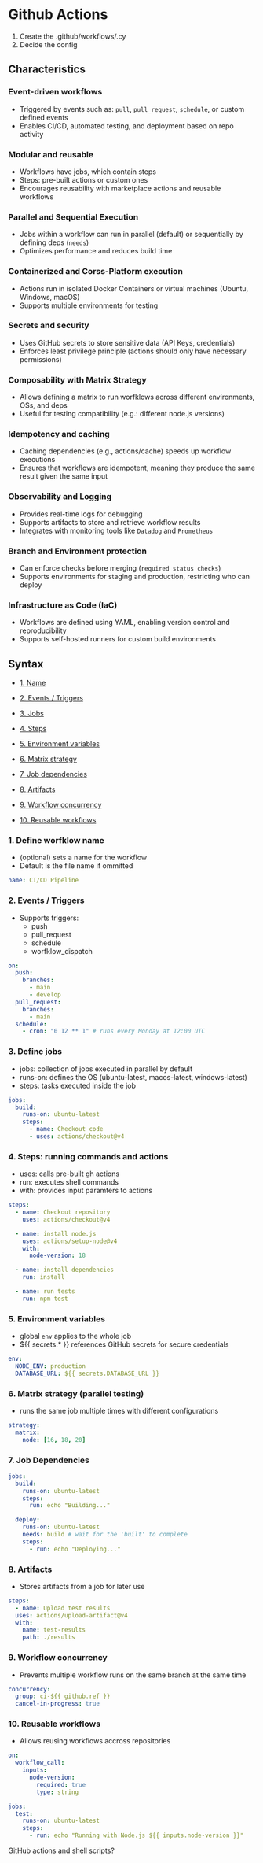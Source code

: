 # Github Actions

1. Create the .github/workflows/<filename>.cy
2. Decide the config

## Characteristics

### Event-driven workflows

- Triggered by events such as: `pull`, `pull_request`, `schedule`, or custom defined events
- Enables CI/CD, automated testing, and deployment based on repo activity

### Modular and reusable

- Workflows have jobs, which contain steps
- Steps: pre-built actions or custom ones
- Encourages reusability with marketplace actions and reusable workflows

### Parallel and Sequential Execution

- Jobs within a workflow can run in parallel (default) or sequentially by defining deps (`needs`)
- Optimizes performance and reduces build time

### Containerized and Corss-Platform execution

- Actions run in isolated Docker Containers or virtual machines (Ubuntu, Windows, macOS)
- Supports multiple environments for testing

### Secrets and security

- Uses GitHub secrets to store sensitive data (API Keys, credentials)
- Enforces least privilege principle (actions should only have necessary permissions)

### Composability with Matrix Strategy

- Allows defining a matrix to run worfklows across different environments, OSs, and deps
- Useful for testing compatibility (e.g.: different node.js versions)

### Idempotency and caching

- Caching dependencies (e.g., actions/cache) speeds up workflow executions
- Ensures that workflows are idempotent, meaning they produce the same result given the same input

### Observability and Logging

- Provides real-time logs for debugging
- Supports artifacts to store and retrieve workflow results
- Integrates with monitoring tools like `Datadog` and `Prometheus`

### Branch and Environment protection

- Can enforce checks before merging (`required status checks`)
- Supports environments for staging and production, restricting who can deploy

### Infrastructure as Code (IaC)

- Workflows are defined using YAML, enabling version control and reproducibility
- Supports self-hosted runners for custom build environments

## Syntax

- [1. Name](#workflow-name)
- [2. Events / Triggers](#events)
- [3. Jobs](#jobs)
- [4. Steps](#steps)
- [5. Environment variables](#env-variables)
- [6. Matrix strategy](#matrix-strategy)
- [7. Job dependencies](#job-dependencies)
- [8. Artifacts](#artifacts)
- [9. Workflow concurrency](#workflow-conc)
- [10. Reusable workflows](#reusable-workflows)

  <a id="workflow-name"></a>

### 1. Define worfklow name

- (optional) sets a name for the workflow
- Default is the file name if ommitted

```yml
name: CI/CD Pipeline
```

<a id="events"></a>

### 2. Events / Triggers

- Supports triggers:
  - push
  - pull_request
  - schedule
  - worfklow_dispatch

```yml
on:
  push:
    branches:
      - main
      - develop
  pull_request:
    branches:
      - main
  schedule:
    - cron: "0 12 ** 1" # runs every Monday at 12:00 UTC
```

<a id="jobs"></a>

### 3. Define jobs

- jobs: collection of jobs executed in parallel by default
- runs-on: defines the OS (ubuntu-latest, macos-latest, windows-latest)
- steps: tasks executed inside the job

```yaml
jobs:
  build:
    runs-on: ubuntu-latest
    steps:
      - name: Checkout code
      - uses: actions/checkout@v4
```

<a id="steps"></a>

### 4. Steps: running commands and actions

- uses: calls pre-built gh actions
- run: executes shell commands
- with: provides input paramters to actions

```yaml
steps:
  - name: Checkout repository
    uses: actions/checkout@v4

  - name: install node.js
    uses: actions/setup-node@v4
    with:
      node-version: 18

  - name: install dependencies
    run: install

  - name: run tests
    run: npm test
```

<a id="env-variables"></a>

### 5. Environment variables

- global `env` applies to the whole job
- ${{ secrets.* }} references GitHub secrets for secure credentials

```yaml
env:
  NODE_ENV: production
  DATABASE_URL: ${{ secrets.DATABASE_URL }}
```

<a id="matrix-strategy"></a>

### 6. Matrix strategy (parallel testing)

- runs the same job multiple times with different configurations

```yaml
strategy:
  matrix:
    node: [16, 18, 20]
```

<a id="job-dependencies"></a>

### 7. Job Dependencies

```yaml
jobs:
  build:
    runs-on: ubuntu-latest
    steps:
      run: echo "Building..."

  deploy:
    runs-on: ubuntu-latest
    needs: build # wait for the 'built' to complete
    steps:
      - run: echo "Deploying..."
```

<a id="artifacts"></a>

### 8. Artifacts

- Stores artifacts from a job for later use

```yaml
steps:
  - name: Upload test results
  uses: actions/upload-artifact@v4
  with:
    name: test-results
    path: ./results
```

<a id="workflow-conc"></a>

### 9. Workflow concurrency

- Prevents multiple workflow runs on the same branch at the same time

```yml
concurrency:
  group: ci-${{ github.ref }}
  cancel-in-progress: true
```

<a id="reusable-workflows"></a>

### 10. Reusable workflows

- Allows reusing workflows accross repositories

```yml
on:
  workflow_call:
    inputs:
      node-version:
        required: true
        type: string

jobs:
  test:
    runs-on: ubuntu-latest
    steps:
      - run: echo "Running with Node.js ${{ inputs.node-version }}"
```

GitHub actions and shell scripts?
